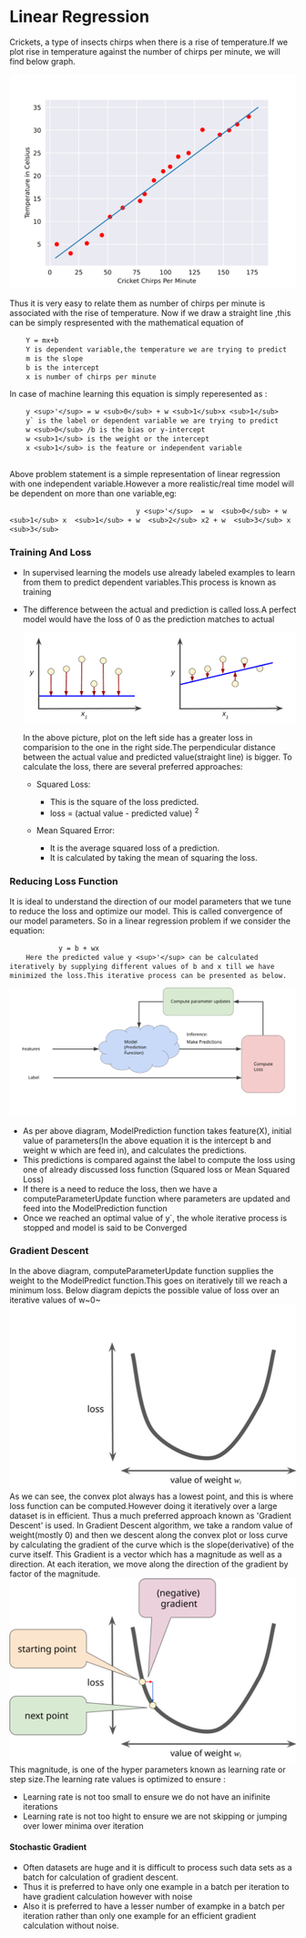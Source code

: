 # Linear Regression 

Crickets, a type of insects chirps when there is a rise of temperature.If we plot rise in temperature against the number of chirps per minute, we will find below graph.

![Cricket Chirping Plot](https://raw.githubusercontent.com/CoderFundamentals/python/master/linearR/img/CricketLine.svg)

Thus it is very easy to relate them as number of chirps per minute is associated with the rise of temperature. Now if we draw a straight line ,this can be simply respresented with the mathematical equation of 
```
    Y = mx+b
    Y is dependent variable,the temperature we are trying to predict
    m is the slope
    b is the intercept
    x is number of chirps per minute
```
In case of machine learning this equation is simply reperesented as :
```
    y <sup>'</sup> = w <sub>0</sub> + w <sub>1</sub>x <sub>1</sub>
    y` is the label or dependent variable we are trying to predict
    w <sub>0</sub> /b is the bias or y-intercept
    w <sub>1</sub> is the weight or the intercept
    x <sub>1</sub> is the feature or independent variable
                
```
Above problem statement is a simple representation of linear regression with one independent variable.However a more realistic/real time model will be dependent on more than one variable,eg:
```
                               y <sup>'</sup>  = w  <sub>0</sub> + w  <sub>1</sub> x  <sub>1</sub> + w  <sub>2</sub> x2 + w  <sub>3</sub> x <sub>3</sub>
```
### Training And Loss
- In supervised learning the models use already labeled examples to learn from them to predict dependent variables.This process is known as training
- The difference between the actual and prediction is called loss.A perfect model would have the loss of 0 as the prediction matches to actual

    ![Loss Plot](https://raw.githubusercontent.com/CoderFundamentals/python/master/linearR/img/LossSideBySide.png)
    
     In the above picture, plot on the left side has a greater loss in comparision to the one in the right side.The perpendicular distance between the actual value and predicted value(straight line) is bigger.
     To calculate the loss, there are several preferred approaches:
     - Squared Loss:
        -  This is the square of the loss predicted.
        - loss = (actual value - predicted value) <sup>2</sup>
        
    - Mean Squared Error:
        - It is the average squared loss of a prediction.
        - It is calculated by taking the mean of squaring the loss.
        
### Reducing Loss Function
 It is ideal to understand the direction of our model parameters that we tune to reduce the loss and optimize our model. This is called convergence of our model parameters. So in a linear regression problem if we consider the equation:
```             
            y = b + wx
    Here the predicted value y <sup>'</sup> can be calculated iteratively by supplying different values of b and x till we have minimized the loss.This iterative process can be presented as below.
```
![Iterative Approach](https://raw.githubusercontent.com/CoderFundamentals/python/master/linearR/img/GradientDescentDiagram.svg)

-   As per above diagram, ModelPrediction function takes feature(X), initial value of parameters(In the above equation it is the intercept b and weight w which are feed in), and calculates the predictions.
-   This predictions is compared against the label to compute the loss using one of already discussed loss function (Squared loss or Mean Squared Loss)
- If there is a need to reduce the loss, then we have a computeParameterUpdate function where parameters are updated and feed into the ModelPrediction function
- Once we reached an optimal value of y`, the whole iterative process is stopped and model is said to be <bold>Converged</bold>

### Gradient Descent
   In the above diagram, computeParameterUpdate function supplies the weight to the ModelPredict function.This goes on iteratively till we reach a minimum loss. Below diagram depicts the possible value of loss over an iterative values of w~0~
   ![Convex Plott](https://raw.githubusercontent.com/CoderFundamentals/python/master/linearR/img/convex.svg)
   As we can see, the convex plot always has a lowest point, and this is where loss function can be computed.However doing it iteratively over a large dataset is in efficient. Thus a much preferred approach known as 'Gradient Descent' is used. 
   In Gradient Descent algorithm, we take a random value of weight(mostly 0) and then we descent along the convex plot or loss curve by calculating the gradient of the curve which is the slope(derivative) of the curve itself. This Gradient is a vector which has a magnitude as well as a direction.
   At each iteration, we move along the direction of the gradient by factor of the magnitude.
    ![Convex Plott](https://raw.githubusercontent.com/CoderFundamentals/python/master/linearR/img/GradientDescentGradientStep.svg)
    This magnitude, is one of the hyper parameters known as learning rate or step size.The learning rate values is optimized to ensure :
- <Bold> Learning rate is not too small </Bold> to ensure we do not have an inifinite iterations
- <Bold> Learning rate is not too hight </Bold> to ensure we are not skipping or jumping  over lower minima over iteration

#### Stochastic Gradient
- Often datasets are huge and it is difficult to process such data sets as a batch for calculation of gradient descent.
- Thus it is preferred to have only one example in a batch per iteration to have  gradient calculation however with noise
- Also it is preferred to have a lesser number of exampke in a batch per iteration rather than only one example for an efficient gradient calculation without noise.